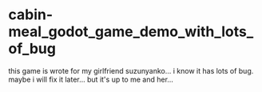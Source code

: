 # cabin-meal_godot_game_demo_with_lots_of_bug
this game is wrote for my girlfriend suzunyanko...
i know it has lots of bug.
maybe i will fix it later... but it's up to me and her...
